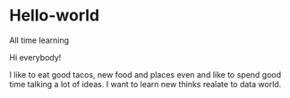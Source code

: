# Hello-world
All time learning

Hi everybody!

I like to eat good tacos, new food and places even and like to spend good time talking a lot of ideas.
I want to learn new thinks realate to data world.
